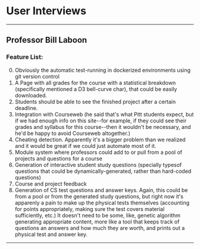 # User Interviews

---

## Professor Bill Laboon

### Feature List:
0. Obviously the automatic test-running in dockerized environments using git version control
1. A Page with all grades for the course with a statistical breakdown (specifically mentioned a D3 bell-curve char), that could be easily downloaded.
2. Students should be able to see the finished project after a certain deadline.
3. Integration with Courseweb (he said that's what Pitt students expect, but if we had enough info on this site--for example, if they could see their grades and syllabus for this course--then it wouldn't be necessary, and he'd be happy to avoid Courseweb altogether.)
4. Cheating detection. Apparently it's a bigger problem than we realized and it would be great if we could just automate most of it.
5. Module system where professors could add to or pull from a pool of projects and questions for a course
6. Generation of interactive student study questions (specially ​types​ of questions that could be dynamically-generated, rather than hard-coded questions)
7. Course and project feedback
8. Generation of CS test questions and answer keys. Again, this could be from a pool or from the generated study questions, but right now it's apparenly a pain to make up the physical tests themselves (accounting for points appropriately, making sure the test covers material sufficiently, etc.) It doesn't need to be some, like, genetic algorithm generating appropriate content, more like a tool that keeps track of questions an answers and how much they are worth, and prints out a physical test and answer key.

---


